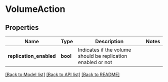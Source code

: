 # VolumeAction

## Properties
Name | Type | Description | Notes
------------ | ------------- | ------------- | -------------
**replication_enabled** | **bool** | Indicates if the volume should be replication enabled or not | 

[[Back to Model list]](../README.md#documentation-for-models) [[Back to API list]](../README.md#documentation-for-api-endpoints) [[Back to README]](../README.md)



